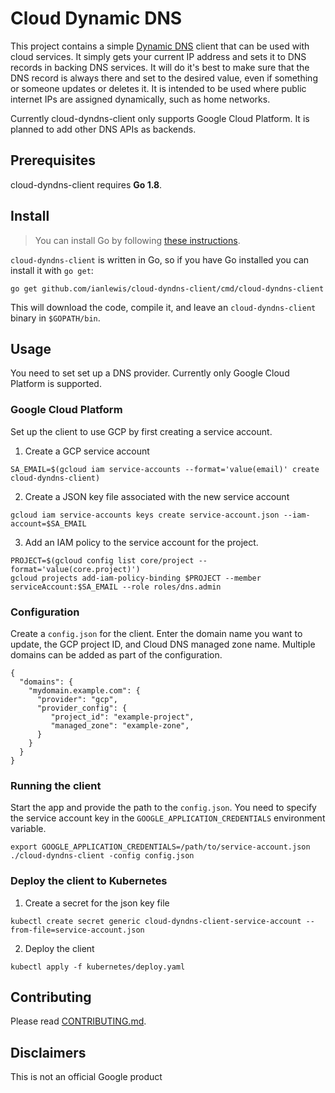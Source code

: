 # Cloud Dynamic DNS

This project contains a simple [Dynamic DNS](https://en.wikipedia.org/wiki/Dynamic_DNS) client that can be used with cloud services. It simply gets your current IP address and sets it to DNS records in backing DNS services. It will do it's best to make sure that the DNS record is always there and set to the desired value, even if something or someone updates or deletes it. It is intended to be used where public internet IPs are assigned dynamically, such as home networks.

Currently cloud-dyndns-client only supports Google Cloud Platform. It is planned to add other DNS APIs as backends.

## Prerequisites

cloud-dyndns-client requires **Go 1.8**.

## Install

> You can install Go by following [these instructions](https://golang.org/doc/install).

`cloud-dyndns-client` is written in Go, so if you have Go installed you can install it with
`go get`:

```
go get github.com/ianlewis/cloud-dyndns-client/cmd/cloud-dyndns-client
```

This will download the code, compile it, and leave an `cloud-dyndns-client` binary
in `$GOPATH/bin`.

## Usage

You need to set set up a DNS provider. Currently only Google Cloud Platform is supported.

### Google Cloud Platform

Set up the client to use GCP by first creating a service account.

1. Create a GCP service account

```
SA_EMAIL=$(gcloud iam service-accounts --format='value(email)' create cloud-dyndns-client)
```

2.  Create a JSON key file associated with the new service account

```
gcloud iam service-accounts keys create service-account.json --iam-account=$SA_EMAIL
```

3. Add an IAM policy to the service account for the project.

```
PROJECT=$(gcloud config list core/project --format='value(core.project)')
gcloud projects add-iam-policy-binding $PROJECT --member serviceAccount:$SA_EMAIL --role roles/dns.admin
```

### Configuration

Create a `config.json` for the client. Enter the domain name you want to update, the GCP project ID, and Cloud DNS managed zone name. Multiple domains can be added as part of the configuration.

```
{
  "domains": {
    "mydomain.example.com": {
      "provider": "gcp",
      "provider_config": {
         "project_id": "example-project",
         "managed_zone": "example-zone",
      }
    }
  }
}
```

### Running the client

Start the app and provide the path to the `config.json`. You need to specify the service account key in the `GOOGLE_APPLICATION_CREDENTIALS` environment variable.

```
export GOOGLE_APPLICATION_CREDENTIALS=/path/to/service-account.json
./cloud-dyndns-client -config config.json
```

### Deploy the client to Kubernetes

1. Create a secret for the json key file

```
kubectl create secret generic cloud-dyndns-client-service-account --from-file=service-account.json
```

2. Deploy the client

```
kubectl apply -f kubernetes/deploy.yaml
```

## Contributing

Please read [CONTRIBUTING.md](CONTRIBUTING.md).

## Disclaimers

This is not an official Google product

